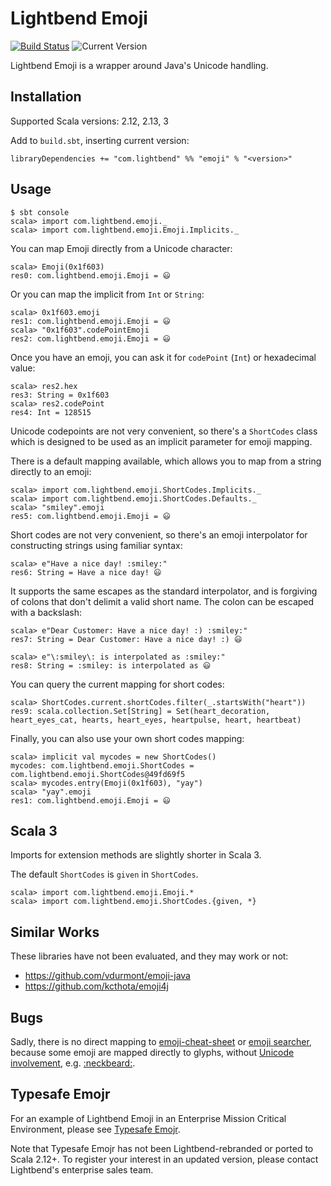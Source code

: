 # Lightbend Emoji

[![Build Status](https://github.com/lightbend-labs/lightbend-emoji/workflows/test/badge.svg)](https://github.com/lightbend-labs/lightbend-emoji/actions/workflows/ci.yml?query=workflow%3Atest+branch%3Amain)
![Current Version](https://img.shields.io/badge/version-1.2.1-brightgreen.svg?style=flat "1.2.1")

Lightbend Emoji is a wrapper around Java's Unicode handling.

## Installation

Supported Scala versions: 2.12, 2.13, 3

Add to `build.sbt`, inserting current version:

```
libraryDependencies += "com.lightbend" %% "emoji" % "<version>"
```

## Usage

```
$ sbt console
scala> import com.lightbend.emoji._
scala> import com.lightbend.emoji.Emoji.Implicits._
```

You can map Emoji directly from a Unicode character:

```
scala> Emoji(0x1f603)
res0: com.lightbend.emoji.Emoji = 😃
```

Or you can map the implicit from `Int` or `String`:

```
scala> 0x1f603.emoji
res1: com.lightbend.emoji.Emoji = 😃
scala> "0x1f603".codePointEmoji
res2: com.lightbend.emoji.Emoji = 😃
```

Once you have an emoji, you can ask it for `codePoint` (`Int`) or hexadecimal value:

```
scala> res2.hex
res3: String = 0x1f603
scala> res2.codePoint
res4: Int = 128515
```

Unicode codepoints are not very convenient, so there's a `ShortCodes` class which is designed to be used as an implicit parameter for emoji mapping.

There is a default mapping available, which allows you to map from a string directly to an emoji:

```
scala> import com.lightbend.emoji.ShortCodes.Implicits._
scala> import com.lightbend.emoji.ShortCodes.Defaults._
scala> "smiley".emoji
res5: com.lightbend.emoji.Emoji = 😃
```

Short codes are not very convenient, so there's an emoji interpolator for constructing strings using familiar syntax:

```
scala> e"Have a nice day! :smiley:"
res6: String = Have a nice day! 😃
```

It supports the same escapes as the standard interpolator, and is forgiving of colons that don't delimit a valid
short name.  The colon can be escaped with a backslash:

```
scala> e"Dear Customer: Have a nice day! :) :smiley:"
res7: String = Dear Customer: Have a nice day! :) 😃

scala> e"\:smiley\: is interpolated as :smiley:"
res8: String = :smiley: is interpolated as 😃
```

You can query the current mapping for short codes:

```
scala> ShortCodes.current.shortCodes.filter(_.startsWith("heart"))
res9: scala.collection.Set[String] = Set(heart_decoration, heart_eyes_cat, hearts, heart_eyes, heartpulse, heart, heartbeat)
```

Finally, you can also use your own short codes mapping:

```
scala> implicit val mycodes = new ShortCodes()
mycodes: com.lightbend.emoji.ShortCodes = com.lightbend.emoji.ShortCodes@49fd69f5
scala> mycodes.entry(Emoji(0x1f603), "yay")
scala> "yay".emoji
res1: com.lightbend.emoji.Emoji = 😃
```

## Scala 3

Imports for extension methods are slightly shorter in Scala 3.

The default `ShortCodes` is `given` in `ShortCodes`.
```
scala> import com.lightbend.emoji.Emoji.*
scala> import com.lightbend.emoji.ShortCodes.{given, *}
```

## Similar Works

These libraries have not been evaluated, and they may work or not:

* https://github.com/vdurmont/emoji-java
* https://github.com/kcthota/emoji4j

## Bugs

Sadly, there is no direct mapping to [emoji-cheat-sheet](http://www.emoji-cheat-sheet.com/) or [emoji searcher](http://emoji.muan.co/), because some emoji are mapped directly to glyphs, without [Unicode involvement](http://apps.timwhitlock.info/emoji/tables/unicode), e.g. [:neckbeard:](https://signalvnoise.com/posts/3395-neckbeard).

## Typesafe Emojr

For an example of Lightbend Emoji in an Enterprise Mission Critical Environment, please see [Typesafe Emojr](https://github.com/typesafehub/typesafe-emojr).

Note that Typesafe Emojr has not been Lightbend-rebranded or ported
to Scala 2.12+. To register your interest in an updated version, please
contact Lightbend's enterprise sales team.
